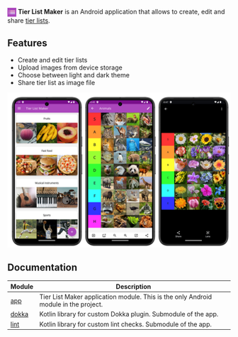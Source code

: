 <img alt="App icon" src="app/src/main/ic_launcher-playstore.png" width="20px" height="20px"
align="center" /> **Tier List Maker** is an Android application that allows to create, edit and
share [tier lists](https://en.wikipedia.org/wiki/Tier_list).

## Features

- Сreate and edit tier lists
- Upload images from device storage
- Choose between light and dark theme
- Share tier list as image file

![Features overview](screenshots/features_overview.png)

## Documentation

| Module | Description |
|---|---|
| [app](docs/app/index.md) | Tier List Maker application module. This is the only Android module in the project. |
| [dokka](docs/app/dokka/index.md) | Kotlin library for custom Dokka plugin. Submodule of the app. |
| [lint](docs/app/lint/index.md) | Kotlin library for custom lint checks. Submodule of the app. |
